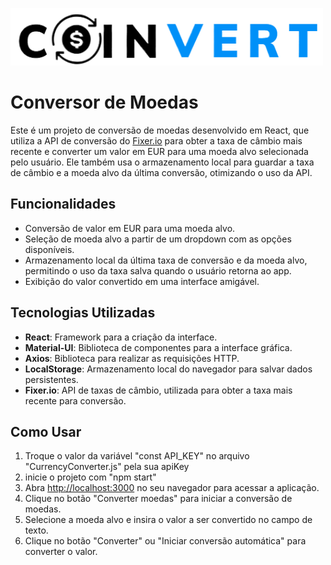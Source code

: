 ![](coinvert.png) 
# Conversor de Moedas

Este é um projeto de conversão de moedas desenvolvido em React, que utiliza a API de conversão do [Fixer.io](https://fixer.io) para obter a taxa de câmbio mais recente e converter um valor em EUR para uma moeda alvo selecionada pelo usuário. Ele também usa o armazenamento local para guardar a taxa de câmbio e a moeda alvo da última conversão, otimizando o uso da API.

## Funcionalidades

- Conversão de valor em EUR para uma moeda alvo.
- Seleção de moeda alvo a partir de um dropdown com as opções disponíveis.
- Armazenamento local da última taxa de conversão e da moeda alvo, permitindo o uso da taxa salva quando o usuário retorna ao app.
- Exibição do valor convertido em uma interface amigável.

## Tecnologias Utilizadas

- **React**: Framework para a criação da interface.
- **Material-UI**: Biblioteca de componentes para a interface gráfica.
- **Axios**: Biblioteca para realizar as requisições HTTP.
- **LocalStorage**: Armazenamento local do navegador para salvar dados persistentes.
- **Fixer.io**: API de taxas de câmbio, utilizada para obter a taxa mais recente para conversão.

## Como Usar

1. Troque o valor da variável "const API_KEY" no arquivo "CurrencyConverter.js" pela sua apiKey
2. inicie o projeto com "npm start"
3. Abra [http://localhost:3000](http://localhost:3000) no seu navegador para acessar a aplicação.
4. Clique no botão "Converter moedas" para iniciar a conversão de moedas.
5. Selecione a moeda alvo e insira o valor a ser convertido no campo de texto.
6. Clique no botão "Converter" ou "Iniciar conversão automática" para converter o valor.